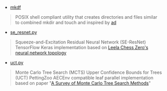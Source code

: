 * [mkdf](https://gist.github.com/josugoar/03bb2e7faf8865d4c9fc02a65ae1efaf/)
> POSIX shell compliant utility that creates directories and files similar to combined mkdir and touch and inspired by [ad](https://github.com/tanrax/terminal-AdvancedNewFile/tree/master/)

* [se_resnet.py](https://gist.github.com/josugoar/4279e6bfda25a8271ccb66235440488a/)
> Squeeze-and-Excitation Residual Neural Network (SE-ResNet) TensorFlow Keras implementation based on [Leela Chess Zero's neural network topology](https://lczero.org/dev/backend/nn/)

* [uct.py](https://gist.github.com/josugoar/2e3410552cecd4db202b1d868643d419/)
> Monte Carlo Tree Search (MCTS) Upper Confidence Bounds for Trees (UCT) PettingZoo AECEnv compatible leaf parallel implementation based on paper "[A Survey of Monte Carlo Tree Search Methods](https://ieeexplore.ieee.org/document/6145622/)"
